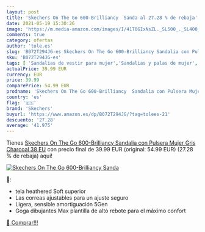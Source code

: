 ```yaml
---
layout: post
title: 'Skechers On The Go 600-Brilliancy  Sanda al 27.28 % de rebaja'
date: 2021-05-19 15:30:26
image: 'https://m.media-amazon.com/images/I/41T0GIxNsZL._SL500_._SL400_.jpg'
comments: true
category: ofertas
author: 'tole.es'
slug: 'B072T294JG-es Skechers On The Go 600-Brilliancy Sandalia con Pulsera...'
sku: 'B072T294JG-es'
tags: [ 'Sandalias de vestir para mujer','Sandalias y palas de mujer','Zapatos','Zapatos para mujer','Zapatos y complementos','sandalia','skechers', ]
actualPrice: 39.99 EUR
currency: EUR
price: 39.99
comparePrice: 54.99 EUR
prodname: 'Skechers On The Go 600-Brilliancy  Sandalia con Pulsera Mujer  Gris  Charcoal   38 EU'
country: 'es'
flag: '🇪🇸'
brand: 'Skechers'
buyurl: 'https://www.amazon.es/dp/B072T294JG/?tag=tolees-21'
descuento: '27.28'
average: '41.975'
---
```


Tienes [Skechers On The Go 600-Brilliancy  Sandalia con Pulsera Mujer  Gris  Charcoal   38 EU](https://www.amazon.es/dp/B072T294JG/?tag=tolees-21) con precio final de  39.99 EUR (original: 54.99 EUR) (27.28 %  de rebaja) aqui!

[![Skechers On The Go 600-Brilliancy  Sanda](https://m.media-amazon.com/images/I/41T0GIxNsZL._SL500_._SL400_.jpg)](https://www.amazon.es/dp/B072T294JG/?tag=tolees-21)

🔎:

- tela heathered Soft superior
- Las correas ajustables para un ajuste seguro
- Ligera, sensible amortiguación 5Gen
- Goga dibujantes Max plantilla de alto rebote para el máximo confort

[🛒 Comprar!!!](https://www.amazon.es/dp/B072T294JG/?tag=tolees-21)
